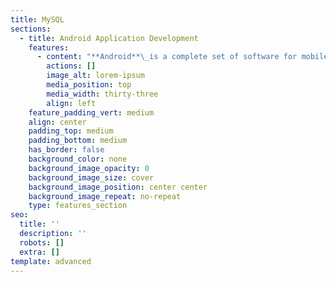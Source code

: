 ```yaml
---
title: MySQL
sections:
  - title: Android Application Development
    features:
      - content: "**Android**\_is a complete set of software for mobile devices such as tablet computers, notebooks, smartphones, electronic book readers, set-top boxes, etc.\n\nIt contains a\_**Linux-based Operating System**,\_**middleware**,\_and\_**key mobile applications**.\n\nIt can be thought of as a mobile operating system. But it is not limited to mobile-only. It is currently used in various devices such as mobiles, tablets, televisions, etc.\n\n## **Android Syllabus:**\n\n*   Introduction to Android\n\n*   Setting up a development environment\n\n*   Dalvik Virtual Machine & .apk file extension\n\n*   Fundamentals:\n\n*   Basic Building blocks - Activities, Services, Broadcast Receivers & Content providers\n\n*   UI Components - Views & notifications\n\n*   Components for communication -Intents & Intent Filters\n\n*   Android API levels (versions & version names)\n\n**Application Structure**\n\n*   AndroidManifest.xml\n\n*   uses-permission & uses-SDK\n\n*   Resources & R.java\n\n*   Assets\n\n*   Layouts & Drawable Resources\n\n*   Activities and Activity lifecycle\n\n*   Emulator-Android Virtual Device\n\n*   Launching emulator\n\n*   Editing emulator settings\n\n*   Emulator shortcuts\n\n*   Logcat usage\n\n*   Introduction to DDMS\n\n*   Second App:- (switching between activities)\n\n**Basic UI design**\n\nForm widgets\r\n• Text Fields\r\n• Layouts\r\n• \\[dip, dp, sip, sp] versus px\r\nMenu\r\n• Option menu\r\n• Context menu\r\n• Sub menu\r\n• menu from XML\r\n• menu via code\r\nIntents\r\n• Explicit Intents\r\n• Implicit intents\r\nUI design\r\n• Time and Date\r\n• Images and media\r\n• Composite\r\n• AlertDialogs & Toast\r\n• Popup\r\nStyles & Themes\r\n• styles.xml\r\n• drawable resources for shapes, gradients (selectors)\r\n• style attribute in the layout file\r\n• Applying themes via code and manifest file\r\nContent Providers\r\n• SQLite Programming\r\n• SQLiteOpenHelper\r\n• SQLiteDatabse\r\n• Cursor\r\n• Reading and updating Contacts\r\n• Reading bookmarks\r\nLinkify\r\n• Web URLs, Email address, text, map address, phone numbers\r\n• MatchFilter & TransformFilter\r\nAdapters and Widgets\r\n• Adapters:-\r\n• ArrayAdapters\r\n• BaseAdapters\r\n• ListView and ListActivity\r\n• Custom listview\r\n• GridView using adapters\r\n• Gallery using adapters\r\nNotifications\r\n• Broadcast Receivers\r\n• Services and notifications\r\n• Toast\r\n• Alarms\r\nCustom components\r\n• Custom Tabs\r\n• Custom animated popup panels\r\nThreads\r\n• Threads running on UI thread (runOnUiThread)\r\n• Worker thread\r\n• Handlers & Runnable\r\n• AsynTask\n\n**Android Advanced**\n\n*   Live Folders\n\n*   Using cards\n\n*   XML Parsing\n\n*   JSON Parsing\n\n*   Maps, GPS, Location-based Services\n\n*   Accessing Phone services (Call, SMS, MMS)\n\n*   Network connectivity services\n\n*   Sensors\n"
        actions: []
        image_alt: lorem-ipsum
        media_position: top
        media_width: thirty-three
        align: left
    feature_padding_vert: medium
    align: center
    padding_top: medium
    padding_bottom: medium
    has_border: false
    background_color: none
    background_image_opacity: 0
    background_image_size: cover
    background_image_position: center center
    background_image_repeat: no-repeat
    type: features_section
seo:
  title: ''
  description: ''
  robots: []
  extra: []
template: advanced
---
```

